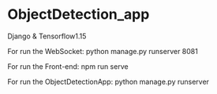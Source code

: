 # ObjectDetection_app
Django &amp; Tensorflow1.15

For run the WebSocket:
  python manage.py runserver 8081
  
For run the Front-end:
  npm run serve
  
For run the ObjectDetectionApp:
  python manage.py runserver
